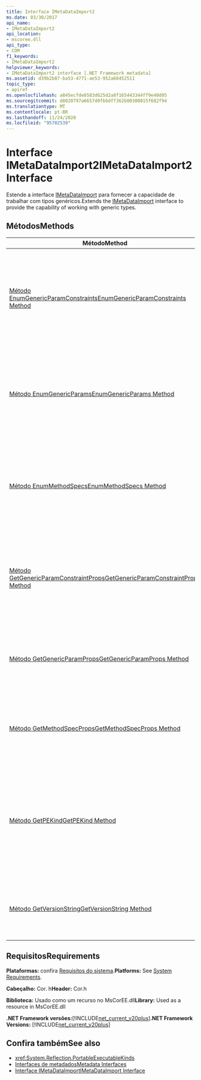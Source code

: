 ```yaml
---
title: Interface IMetaDataImport2
ms.date: 03/30/2017
api_name:
- IMetaDataImport2
api_location:
- mscoree.dll
api_type:
- COM
f1_keywords:
- IMetaDataImport2
helpviewer_keywords:
- IMetaDataImport2 interface [.NET Framework metadata]
ms.assetid: d39b2b87-ba53-4771-ae53-952a68452511
topic_type:
- apiref
ms.openlocfilehash: a845ecfde6583d625d2a8f165443344ff9e40d05
ms.sourcegitcommit: d8020797a6657d0fbbdff362b80300815f682f94
ms.translationtype: MT
ms.contentlocale: pt-BR
ms.lasthandoff: 11/24/2020
ms.locfileid: "95702539"
---
```

# <a name="imetadataimport2-interface"></a><span data-ttu-id="419b9-102">Interface IMetaDataImport2</span><span class="sxs-lookup"><span data-stu-id="419b9-102">IMetaDataImport2 Interface</span></span>

<span data-ttu-id="419b9-103">Estende a interface [IMetaDataImport](imetadataimport-interface.md) para fornecer a capacidade de trabalhar com tipos genéricos.</span><span class="sxs-lookup"><span data-stu-id="419b9-103">Extends the [IMetaDataImport](imetadataimport-interface.md) interface to provide the capability of working with generic types.</span></span>  
  
## <a name="methods"></a><span data-ttu-id="419b9-104">Métodos</span><span class="sxs-lookup"><span data-stu-id="419b9-104">Methods</span></span>  
  
|<span data-ttu-id="419b9-105">Método</span><span class="sxs-lookup"><span data-stu-id="419b9-105">Method</span></span>|<span data-ttu-id="419b9-106">DESCRIÇÃO</span><span class="sxs-lookup"><span data-stu-id="419b9-106">Description</span></span>|  
|------------|-----------------|  
|[<span data-ttu-id="419b9-107">Método EnumGenericParamConstraints</span><span class="sxs-lookup"><span data-stu-id="419b9-107">EnumGenericParamConstraints Method</span></span>](imetadataimport2-enumgenericparamconstraints-method.md)|<span data-ttu-id="419b9-108">Obtém um enumerador para uma matriz de restrições de parâmetro genérico associadas ao parâmetro genérico representado pelo token especificado.</span><span class="sxs-lookup"><span data-stu-id="419b9-108">Gets an enumerator for an array of generic parameter constraints associated with the generic parameter represented by the specified token.</span></span>|  
|[<span data-ttu-id="419b9-109">Método EnumGenericParams</span><span class="sxs-lookup"><span data-stu-id="419b9-109">EnumGenericParams Method</span></span>](imetadataimport2-enumgenericparams-method.md)|<span data-ttu-id="419b9-110">Obtém um enumerador para uma matriz de tokens de parâmetro genéricos associados ao TypeDef ou token MethodDef especificado.</span><span class="sxs-lookup"><span data-stu-id="419b9-110">Gets an enumerator for an array of generic parameter tokens associated with the specified TypeDef or MethodDef token.</span></span>|  
|[<span data-ttu-id="419b9-111">Método EnumMethodSpecs</span><span class="sxs-lookup"><span data-stu-id="419b9-111">EnumMethodSpecs Method</span></span>](imetadataimport2-enummethodspecs-method.md)|<span data-ttu-id="419b9-112">Obtém um enumerador para uma matriz de tokens de MethodSpec associados ao token MethodDef ou MemberRef especificado.</span><span class="sxs-lookup"><span data-stu-id="419b9-112">Gets an enumerator for an array of MethodSpec tokens associated with the specified MethodDef or MemberRef token.</span></span>|  
|[<span data-ttu-id="419b9-113">Método GetGenericParamConstraintProps</span><span class="sxs-lookup"><span data-stu-id="419b9-113">GetGenericParamConstraintProps Method</span></span>](imetadataimport2-getgenericparamconstraintprops-method.md)|<span data-ttu-id="419b9-114">Obtém os metadados associados à restrição de parâmetro genérico representada pelo token de restrição especificado.</span><span class="sxs-lookup"><span data-stu-id="419b9-114">Gets the metadata associated with the generic parameter constraint represented by the specified constraint token.</span></span>|  
|[<span data-ttu-id="419b9-115">Método GetGenericParamProps</span><span class="sxs-lookup"><span data-stu-id="419b9-115">GetGenericParamProps Method</span></span>](imetadataimport2-getgenericparamprops-method.md)|<span data-ttu-id="419b9-116">Obtém os metadados associados ao parâmetro genérico representado pelo token especificado.</span><span class="sxs-lookup"><span data-stu-id="419b9-116">Gets the metadata associated with the generic parameter represented by the specified token.</span></span>|  
|[<span data-ttu-id="419b9-117">Método GetMethodSpecProps</span><span class="sxs-lookup"><span data-stu-id="419b9-117">GetMethodSpecProps Method</span></span>](imetadataimport2-getmethodspecprops-method.md)|<span data-ttu-id="419b9-118">Obtém a assinatura de metadados do método referenciado pelo token de MethodSpec especificado.</span><span class="sxs-lookup"><span data-stu-id="419b9-118">Gets the metadata signature of the method referenced by the specified MethodSpec token.</span></span>|  
|[<span data-ttu-id="419b9-119">Método GetPEKind</span><span class="sxs-lookup"><span data-stu-id="419b9-119">GetPEKind Method</span></span>](imetadataimport2-getpekind-method.md)|<span data-ttu-id="419b9-120">Obtém um valor que identifica a natureza do código em um arquivo executável portátil (PE), normalmente um arquivo DLL ou EXE, definido no escopo de metadados atual</span><span class="sxs-lookup"><span data-stu-id="419b9-120">Gets a value identifying the nature of the code in a portable executable (PE) file, typically a DLL or EXE file, defined in the current metadata scope</span></span>|  
|[<span data-ttu-id="419b9-121">Método GetVersionString</span><span class="sxs-lookup"><span data-stu-id="419b9-121">GetVersionString Method</span></span>](imetadataimport2-getversionstring-method.md)|<span data-ttu-id="419b9-122">Obtém o número de versão do tempo de execução que foi usado para compilar o assembly.</span><span class="sxs-lookup"><span data-stu-id="419b9-122">Gets the version number of the runtime that was used to build the assembly.</span></span>|  
  
## <a name="requirements"></a><span data-ttu-id="419b9-123">Requisitos</span><span class="sxs-lookup"><span data-stu-id="419b9-123">Requirements</span></span>  

 <span data-ttu-id="419b9-124">**Plataformas:** confira [Requisitos do sistema](../../get-started/system-requirements.md).</span><span class="sxs-lookup"><span data-stu-id="419b9-124">**Platforms:** See [System Requirements](../../get-started/system-requirements.md).</span></span>  
  
 <span data-ttu-id="419b9-125">**Cabeçalho:** Cor. h</span><span class="sxs-lookup"><span data-stu-id="419b9-125">**Header:** Cor.h</span></span>  
  
 <span data-ttu-id="419b9-126">**Biblioteca:** Usado como um recurso no MsCorEE.dll</span><span class="sxs-lookup"><span data-stu-id="419b9-126">**Library:** Used as a resource in MsCorEE.dll</span></span>  
  
 <span data-ttu-id="419b9-127">**.NET Framework versões:**[!INCLUDE[net_current_v20plus](../../../../includes/net-current-v20plus-md.md)]</span><span class="sxs-lookup"><span data-stu-id="419b9-127">**.NET Framework Versions:** [!INCLUDE[net_current_v20plus](../../../../includes/net-current-v20plus-md.md)]</span></span>  
  
## <a name="see-also"></a><span data-ttu-id="419b9-128">Confira também</span><span class="sxs-lookup"><span data-stu-id="419b9-128">See also</span></span>

- <xref:System.Reflection.PortableExecutableKinds>
- [<span data-ttu-id="419b9-129">Interfaces de metadados</span><span class="sxs-lookup"><span data-stu-id="419b9-129">Metadata Interfaces</span></span>](metadata-interfaces.md)
- [<span data-ttu-id="419b9-130">Interface IMetaDataImport</span><span class="sxs-lookup"><span data-stu-id="419b9-130">IMetaDataImport Interface</span></span>](imetadataimport-interface.md)
